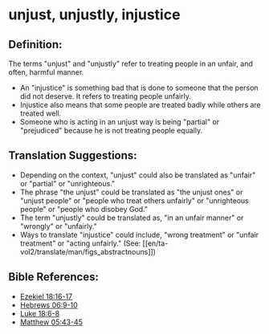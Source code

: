 # unjust, unjustly, injustice #

## Definition: ##

The terms "unjust" and "unjustly" refer to treating people in an unfair, and often, harmful manner.

* An "injustice" is something bad that is done to someone that the person did not deserve. It refers to treating people unfairly.
* Injustice also means that some people are treated badly while others are treated well.
* Someone who is acting in an unjust way is being "partial" or "prejudiced" because he is not treating people equally.

## Translation Suggestions: ##

* Depending on the context, "unjust" could also be translated as "unfair" or "partial" or "unrighteous."
* The phrase "the unjust" could be translated as "the unjust ones" or "unjust people" or "people who treat others unfairly" or "unrighteous people" or "people who disobey God."
* The term "unjustly" could be translated as, "in an unfair manner" or "wrongly" or "unfairly."
* Ways to translate "injustice" could include, "wrong treatment" or "unfair treatment" or "acting unfairly." (See: [[en/ta-vol2/translate/man/figs_abstractnouns]])



## Bible References: ##

* [Ezekiel 18:16-17](en/tn/ezk/help/18/16)
* [Hebrews 06:9-10](en/tn/heb/help/06/09)
* [Luke 18:6-8](en/tn/luk/help/18/06)
* [Matthew 05:43-45](en/tn/mat/help/05/43)